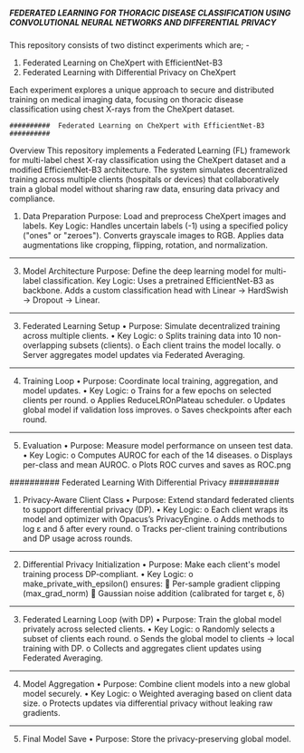 ##### FEDERATED LEARNING FOR THORACIC DISEASE CLASSIFICATION USING CONVOLUTIONAL NEURAL NETWORKS AND DIFFERENTIAL PRIVACY ####
This repository consists of two distinct experiments which are; -

1. Federated Learning on CheXpert with EfficientNet-B3
2. Federated Learning with Differential Privacy on CheXpert

Each experiment explores a unique approach to secure and distributed training on medical imaging data, focusing on thoracic disease classification using chest X-rays from the CheXpert dataset.

    ##########  Federated Learning on CheXpert with EfficientNet-B3 ##########
Overview
This repository implements a Federated Learning (FL) framework for multi-label chest X-ray classification using the CheXpert dataset and a modified EfficientNet-B3 architecture. The system simulates decentralized training across multiple clients (hospitals or devices) that collaboratively train a global model without sharing raw data, ensuring data privacy and compliance.

1. Data Preparation
	Purpose: Load and preprocess CheXpert images and labels.
Key Logic:
Handles uncertain labels (-1) using a specified policy ("ones" or "zeroes").
Converts grayscale images to RGB.
Applies data augmentations like cropping, flipping, rotation, and normalization.
________________________________________
3. Model Architecture
 Purpose: Define the deep learning model for multi-label classification.
 Key Logic:
Uses a pretrained EfficientNet-B3 as backbone.
Adds a custom classification head with Linear → HardSwish → Dropout → Linear.
________________________________________
3. Federated Learning Setup
•	Purpose: Simulate decentralized training across multiple clients.
•	Key Logic:
o	Splits training data into 10 non-overlapping subsets (clients).
o	Each client trains the model locally.
o	Server aggregates model updates via Federated Averaging.
________________________________________
4. Training Loop
•	Purpose: Coordinate local training, aggregation, and model updates.
•	Key Logic:
o	Trains for a few epochs on selected clients per round.
o	Applies ReduceLROnPlateau scheduler.
o	Updates global model if validation loss improves.
o	Saves checkpoints after each round.
________________________________________
5. Evaluation
•	Purpose: Measure model performance on unseen test data.
•	Key Logic:
o	Computes AUROC for each of the 14 diseases.
o	Displays per-class and mean AUROC.
o	Plots ROC curves and saves as ROC.png


##########  Federated Learning With Differential Privacy ##########

1. Privacy-Aware Client Class
•	Purpose: Extend standard federated clients to support differential privacy (DP).
•	Key Logic:
o	Each client wraps its model and optimizer with Opacus’s PrivacyEngine.
o	Adds methods to log ε and δ after every round.
o	Tracks per-client training contributions and DP usage across rounds.
________________________________________
2. Differential Privacy Initialization
•	Purpose: Make each client's model training process DP-compliant.
•	Key Logic:
o	make_private_with_epsilon() ensures:
	Per-sample gradient clipping (max_grad_norm)
	Gaussian noise addition (calibrated for target ε, δ)
________________________________________
3. Federated Learning Loop (with DP)
•	Purpose: Train the global model privately across selected clients.
•	Key Logic:
o	Randomly selects a subset of clients each round.
o	Sends the global model to clients → local training with DP.
o	Collects and aggregates client updates using Federated Averaging.
________________________________________
4. Model Aggregation
•	Purpose: Combine client models into a new global model securely.
•	Key Logic:
o	Weighted averaging based on client data size.
o	Protects updates via differential privacy without leaking raw gradients.
________________________________________
5. Final Model Save
•	Purpose: Store the privacy-preserving global model.
